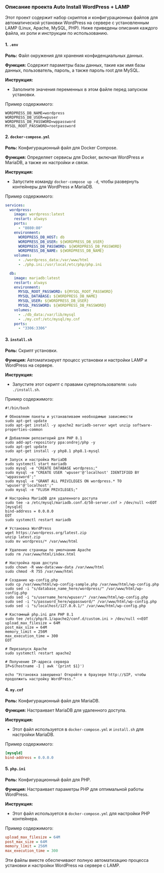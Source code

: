 ### Описание проекта Auto Install WordPress + LAMP

Этот проект содержит набор скриптов и конфигурационных файлов для автоматической установки WordPress на сервере с установленным LAMP (Linux, Apache, MySQL, PHP). Ниже приведены описания каждого файла, их роли и инструкции по использованию.

#### 1. `.env`
**Роль:** Файл окружения для хранения конфиденциальных данных.

**Функция:** Содержит параметры базы данных, такие как имя базы данных, пользователь, пароль, а также пароль root для MySQL.

**Инструкция:**
   - Заполните значения переменных в этом файле перед запуском установки.

Пример содержимого:
```dotenv
WORDPRESS_DB_NAME=wordpress
WORDPRESS_DB_USER=wpuser
WORDPRESS_DB_PASSWORD=wppassword
MYSQL_ROOT_PASSWORD=rootpassword
```

#### 2. `docker-compose.yml`
**Роль:** Конфигурационный файл для Docker Compose.

**Функция:** Определяет сервисы для Docker, включая WordPress и MariaDB, а также их настройки и связи.

**Инструкция:**
   - Запустите команду `docker-compose up -d`, чтобы развернуть контейнеры для WordPress и MariaDB.

Пример содержимого:
```yaml
services:
  wordpress:
    image: wordpress:latest
    restart: always
    ports:
      - "8080:80"
    environment:
      WORDPRESS_DB_HOST: db
      WORDPRESS_DB_USER: ${WORDPRESS_DB_USER}
      WORDPRESS_DB_PASSWORD: ${WORDPRESS_DB_PASSWORD}
      WORDPRESS_DB_NAME: ${WORDPRESS_DB_NAME}
    volumes:
      - ./wordpress_data:/var/www/html
      - ./php.ini:/usr/local/etc/php/php.ini

  db:
    image: mariadb:latest
    restart: always
    environment:
      MYSQL_ROOT_PASSWORD: ${MYSQL_ROOT_PASSWORD}
      MYSQL_DATABASE: ${WORDPRESS_DB_NAME}
      MYSQL_USER: ${WORDPRESS_DB_USER}
      MYSQL_PASSWORD: ${WORDPRESS_DB_PASSWORD}
    volumes:
      - ./db_data:/var/lib/mysql
      - ./my.cnf:/etc/mysql/my.cnf
    ports:
      - "3306:3306"
```

#### 3. `install.sh`
**Роль:** Скрипт установки.

**Функция:** Автоматизирует процесс установки и настройки LAMP и WordPress на сервере.

**Инструкция:**
   - Запустите этот скрипт с правами суперпользователя: `sudo ./install.sh`.

Пример содержимого:
```shell
#!/bin/bash

# Обновляем пакеты и устанавливаем необходимые зависимости
sudo apt-get update
sudo apt-get install -y apache2 mariadb-server wget unzip software-properties-common

# Добавляем репозиторий для PHP 8.1
sudo add-apt-repository ppa:ondrej/php -y
sudo apt-get update
sudo apt-get install -y php8.1 php8.1-mysql

# Запуск и настройка MariaDB
sudo systemctl start mariadb
sudo mysql -e "CREATE DATABASE wordpress;"
sudo mysql -e "CREATE USER 'wpuser'@'localhost' IDENTIFIED BY 'wppassword';"
sudo mysql -e "GRANT ALL PRIVILEGES ON wordpress.* TO 'wpuser'@'localhost';"
sudo mysql -e "FLUSH PRIVILEGES;"

# Настройка MariaDB для удаленного доступа
sudo tee -a /etc/mysql/mariadb.conf.d/50-server.cnf > /dev/null <<EOT
[mysqld]
bind-address = 0.0.0.0
EOT
sudo systemctl restart mariadb

# Установка WordPress
wget https://wordpress.org/latest.zip
unzip latest.zip
sudo mv wordpress/* /var/www/html

# Удаление страницы по умолчанию Apache
sudo rm /var/www/html/index.html

# Настройка прав доступа
sudo chown -R www-data:www-data /var/www/html
sudo chmod -R 755 /var/www/html

# Создание wp-config.php
sudo cp /var/www/html/wp-config-sample.php /var/www/html/wp-config.php
sudo sed -i "s/database_name_here/wordpress/" /var/www/html/wp-config.php
sudo sed -i "s/username_here/wpuser/" /var/www/html/wp-config.php
sudo sed -i "s/password_here/wppassword/" /var/www/html/wp-config.php
sudo sed -i "s/localhost/127.0.0.1/" /var/www/html/wp-config.php

# Кастомный php.ini для PHP 8.1
sudo tee /etc/php/8.1/apache2/conf.d/custom.ini > /dev/null <<EOT
upload_max_filesize = 64M
post_max_size = 64M
memory_limit = 256M
max_execution_time = 300
EOT

# Перезапуск Apache
sudo systemctl restart apache2

# Получение IP-адреса сервера
IP=$(hostname -I | awk '{print $1}')

echo "Установка завершена! Откройте в браузере http://$IP, чтобы продолжить настройку WordPress."
```

#### 4. `my.cnf`
**Роль:** Конфигурационный файл для MariaDB.

**Функция:** Настраивает MariaDB для удаленного доступа.

**Инструкция:**
   - Этот файл используется в `docker-compose.yml` и `install.sh` для настройки MariaDB.

Пример содержимого:
```ini
[mysqld]
bind-address = 0.0.0.0
```

#### 5. `php.ini`
**Роль:** Конфигурационный файл для PHP.

**Функция:** Настраивает параметры PHP для оптимальной работы WordPress.

**Инструкция:**
   - Этот файл используется в `docker-compose.yml` для настройки PHP контейнера.

Пример содержимого:
```ini
upload_max_filesize = 64M
post_max_size = 64M
memory_limit = 256M
max_execution_time = 300
```

Эти файлы вместе обеспечивают полную автоматизацию процесса установки и настройки WordPress на сервере с LAMP.
